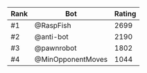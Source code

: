 Rank|Bot|Rating
---|---|---
#1|@RaspFish|2699
#2|@anti-bot|2190
#3|@pawnrobot|1802
#4|@MinOpponentMoves|1044
